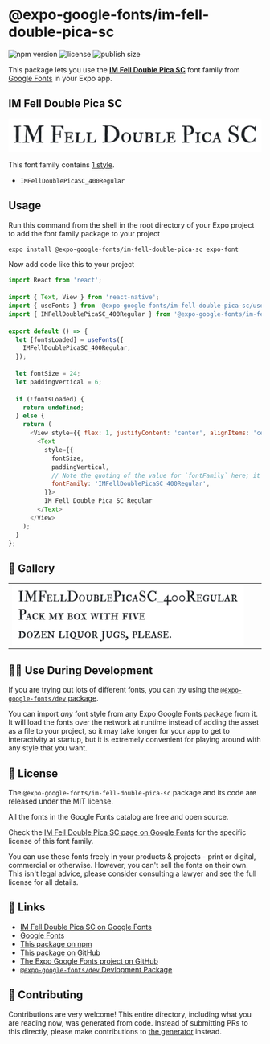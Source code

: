 # @expo-google-fonts/im-fell-double-pica-sc

![npm version](https://flat.badgen.net/npm/v/@expo-google-fonts/im-fell-double-pica-sc)
![license](https://flat.badgen.net/github/license/expo/google-fonts)
![publish size](https://flat.badgen.net/packagephobia/install/@expo-google-fonts/im-fell-double-pica-sc)

This package lets you use the [**IM Fell Double Pica SC**](https://fonts.google.com/specimen/IM+Fell+Double+Pica+SC) font family from [Google Fonts](https://fonts.google.com/) in your Expo app.

## IM Fell Double Pica SC

![IM Fell Double Pica SC](./font-family.png)

This font family contains [1 style](#-gallery).

- `IMFellDoublePicaSC_400Regular`

## Usage

Run this command from the shell in the root directory of your Expo project to add the font family package to your project
```sh
expo install @expo-google-fonts/im-fell-double-pica-sc expo-font
```

Now add code like this to your project
```js
import React from 'react';

import { Text, View } from 'react-native';
import { useFonts } from '@expo-google-fonts/im-fell-double-pica-sc/useFonts';
import { IMFellDoublePicaSC_400Regular } from '@expo-google-fonts/im-fell-double-pica-sc/400Regular';

export default () => {
  let [fontsLoaded] = useFonts({
    IMFellDoublePicaSC_400Regular,
  });

  let fontSize = 24;
  let paddingVertical = 6;

  if (!fontsLoaded) {
    return undefined;
  } else {
    return (
      <View style={{ flex: 1, justifyContent: 'center', alignItems: 'center' }}>
        <Text
          style={{
            fontSize,
            paddingVertical,
            // Note the quoting of the value for `fontFamily` here; it expects a string!
            fontFamily: 'IMFellDoublePicaSC_400Regular',
          }}>
          IM Fell Double Pica SC Regular
        </Text>
      </View>
    );
  }
};

```

## 🔡 Gallery


||||
|-|-|-|
|![IMFellDoublePicaSC_400Regular](.//400Regular/IMFellDoublePicaSC_400Regular.ttf.png)||||


## 👩‍💻 Use During Development

If you are trying out lots of different fonts, you can try using the [`@expo-google-fonts/dev` package](https://github.com/expo/google-fonts/tree/master/font-packages/dev#readme).

You can import *any* font style from any Expo Google Fonts package from it. It will load the fonts
over the network at runtime instead of adding the asset as a file to your project, so it may take longer
for your app to get to interactivity at startup, but it is extremely convenient
for playing around with any style that you want.

## 📖 License

The `@expo-google-fonts/im-fell-double-pica-sc` package and its code are released under the MIT license.

All the fonts in the Google Fonts catalog are free and open source.

Check the [IM Fell Double Pica SC page on Google Fonts](https://fonts.google.com/specimen/IM+Fell+Double+Pica+SC) for the specific license of this font family.

You can use these fonts freely in your products & projects - print or digital, commercial or otherwise. However, you can't sell the fonts on their own. This isn't legal advice, please consider consulting a lawyer and see the full license for all details.

## 🔗 Links

- [IM Fell Double Pica SC on Google Fonts](https://fonts.google.com/specimen/IM+Fell+Double+Pica+SC)
- [Google Fonts](https://fonts.google.com/)
- [This package on npm](https://www.npmjs.com/package/@expo-google-fonts/im-fell-double-pica-sc)
- [This package on GitHub](https://github.com/expo/google-fonts/tree/master/font-packages/im-fell-double-pica-sc)
- [The Expo Google Fonts project on GitHub](https://github.com/expo/google-fonts)
- [`@expo-google-fonts/dev` Devlopment Package](https://github.com/expo/google-fonts/tree/master/font-packages/dev)

## 🤝 Contributing

Contributions are very welcome! This entire directory, including what you are reading now, was generated from code. Instead of submitting PRs to this directly, please make contributions to [the generator](https://github.com/expo/google-fonts/tree/master/packages/generator) instead.
